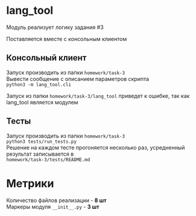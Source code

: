 # lang_tool
Модуль реализует логику задания #3

Поставляется вместе с консольным клиентом

## Консольный клиент
Запуск производить из папки `homework/task-3`<br>
Вывести сообщение с описанием параметров скрипта<br>
`python3 -m lang_tool.cli`

Запуск из папки `homework/task-3/lang_tool` приведет к ошибке, так как
lang_tool является модулем

## Тесты
Запуск производить из папки `homework/task-3`<br>
`python3 tests/run_tests.py` <br>
Решение на каждом тесте прогоняется несколько раз,
усредненный результат записывается в <br>
`homework/task-3/tests/README.md`


# Метрики
Количество файлов реализации - **8 шт<br>**
Маркеры модуля `__init__.py` - **3 шт**
